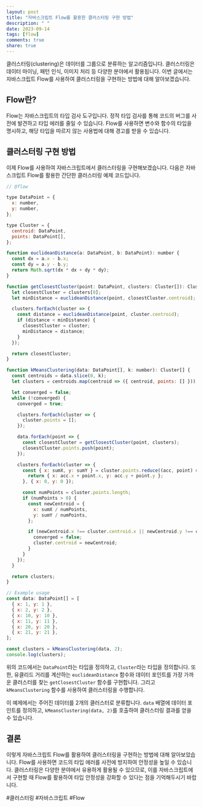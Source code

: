 ```yaml
---
layout: post
title: "자바스크립트 Flow를 활용한 클러스터링 구현 방법"
description: " "
date: 2023-09-14
tags: [flow]
comments: true
share: true
---
```


클러스터링(clustering)은 데이터를 그룹으로 분류하는 알고리즘입니다. 클러스터링은 데이터 마이닝, 패턴 인식, 이미지 처리 등 다양한 분야에서 활용됩니다. 이번 글에서는 자바스크립트 Flow를 사용하여 클러스터링을 구현하는 방법에 대해 알아보겠습니다.

## Flow란?

Flow는 자바스크립트의 타입 검사 도구입니다. 정적 타입 검사를 통해 코드의 버그를 사전에 발견하고 타입 에러를 줄일 수 있습니다. Flow를 사용하면 변수와 함수의 타입을 명시하고, 해당 타입을 따르지 않는 사용법에 대해 경고를 받을 수 있습니다.

## 클러스터링 구현 방법

이제 Flow를 사용하여 자바스크립트에서 클러스터링을 구현해보겠습니다. 다음은 자바스크립트 Flow를 활용한 간단한 클러스터링 예제 코드입니다.

```javascript
// @flow

type DataPoint = {
  x: number,
  y: number,
};

type Cluster = {
  centroid: DataPoint,
  points: DataPoint[],
};

function euclideanDistance(a: DataPoint, b: DataPoint): number {
  const dx = a.x - b.x;
  const dy = a.y - b.y;
  return Math.sqrt(dx * dx + dy * dy);
}

function getClosestCluster(point: DataPoint, clusters: Cluster[]): Cluster {
  let closestCluster = clusters[0];
  let minDistance = euclideanDistance(point, closestCluster.centroid);

  clusters.forEach(cluster => {
    const distance = euclideanDistance(point, cluster.centroid);
    if (distance < minDistance) {
      closestCluster = cluster;
      minDistance = distance;
    }
  });

  return closestCluster;
}

function kMeansClustering(data: DataPoint[], k: number): Cluster[] {
  const centroids = data.slice(0, k);
  let clusters = centroids.map(centroid => ({ centroid, points: [] }));

  let converged = false;
  while (!converged) {
    converged = true;

    clusters.forEach(cluster => {
      cluster.points = [];
    });

    data.forEach(point => {
      const closestCluster = getClosestCluster(point, clusters);
      closestCluster.points.push(point);
    });

    clusters.forEach(cluster => {
      const { x: sumX, y: sumY } = cluster.points.reduce((acc, point) => {
        return { x: acc.x + point.x, y: acc.y + point.y };
      }, { x: 0, y: 0 });

      const numPoints = cluster.points.length;
      if (numPoints > 0) {
        const newCentroid = {
          x: sumX / numPoints,
          y: sumY / numPoints,
        };

        if (newCentroid.x !== cluster.centroid.x || newCentroid.y !== cluster.centroid.y) {
          converged = false;
          cluster.centroid = newCentroid;
        }
      }
    });
  }

  return clusters;
}

// Example usage
const data: DataPoint[] = [
  { x: 1, y: 1 },
  { x: 2, y: 2 },
  { x: 10, y: 10 },
  { x: 11, y: 11 },
  { x: 20, y: 20 },
  { x: 21, y: 21 },
];

const clusters = kMeansClustering(data, 2);
console.log(clusters);
```

위의 코드에서는 `DataPoint`라는 타입을 정의하고, `Cluster`라는 타입을 정의합니다. 또한, 유클리드 거리를 계산하는 `euclideanDistance` 함수와 데이터 포인트를 가장 가까운 클러스터를 찾는 `getClosestCluster` 함수를 구현합니다. 그리고 `kMeansClustering` 함수를 사용하여 클러스터링을 수행합니다.

이 예제에서는 주어진 데이터를 2개의 클러스터로 분류합니다. `data` 배열에 데이터 포인트를 정의하고, `kMeansClustering(data, 2)`를 호출하여 클러스터링 결과를 얻을 수 있습니다.

## 결론

이렇게 자바스크립트 Flow를 활용하여 클러스터링을 구현하는 방법에 대해 알아보았습니다. Flow를 사용하면 코드의 타입 에러를 사전에 방지하여 안정성을 높일 수 있습니다. 클러스터링은 다양한 분야에서 유용하게 활용될 수 있으므로, 이를 자바스크립트에서 구현할 때 Flow를 활용하여 타입 안정성을 강화할 수 있다는 점을 기억해두시기 바랍니다.

#클러스터링 #자바스크립트 #Flow